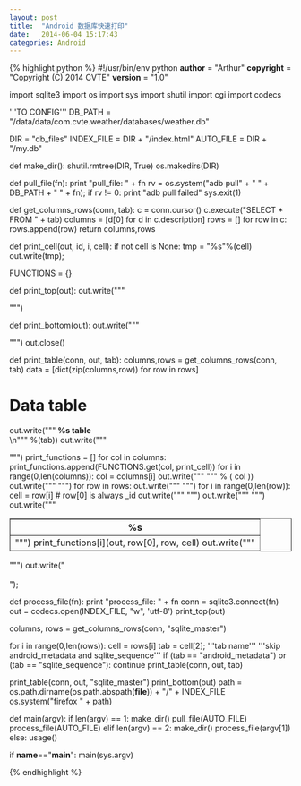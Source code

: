 ```yaml
---
layout: post
title:  "Android 数据库快速打印"
date:   2014-06-04 15:17:43
categories: Android
---
```


{% highlight python %}
#!/usr/bin/env python
__author__ = "Arthur"
__copyright__ = "Copyright (C) 2014 CVTE"
__version__ = "1.0"

import sqlite3
import os
import sys
import shutil
import cgi
import codecs

'''TO CONFIG'''
DB_PATH = "/data/data/com.cvte.weather/databases/weather.db"

DIR = "db_files"
INDEX_FILE = DIR + "/index.html"
AUTO_FILE = DIR + "/my.db"

def make_dir():
  shutil.rmtree(DIR, True)
  os.makedirs(DIR)

def pull_file(fn):
  print "pull_file: " + fn
  rv = os.system("adb pull"
    + " " + DB_PATH
    + " " + fn);
  if rv != 0:
    print "adb pull failed"
    sys.exit(1)

def get_columns_rows(conn, tab):
  c = conn.cursor()
  c.execute("SELECT * FROM " + tab)
  columns = [d[0] for d in c.description]
  rows = []
  for row in c:
    rows.append(row)
  return columns,rows

def print_cell(out, id, i, cell):
  if not cell is None:
    tmp = "%s"%(cell)
    out.write(tmp);

FUNCTIONS = {}

def print_top(out):
  out.write("""<html>
<head>
<meta http-equiv="Content-Type" content="text/html; charset=UTF-8" /> 
</head>
<body>
""")

def print_bottom(out):
  out.write("""
</body>
</html>
""")
  out.close()

def print_table(conn, out, tab):
  columns,rows = get_columns_rows(conn, tab)
  data = [dict(zip(columns,row)) for row in rows]

  # Data table
  out.write("""<b> %s table</b><br/>\n""" %(tab))
  out.write("""
<table border=1 cellspacing=0 cellpadding=4>
<tr>
""")
  print_functions = []
  for col in columns:
    print_functions.append(FUNCTIONS.get(col, print_cell))
  for i in range(0,len(columns)):
    col = columns[i]
    out.write("""  <th>%s</th>
""" % ( col ))
  out.write("""
</tr>
""")
  for row in rows:
    out.write("""<tr>
""")
    for i in range(0,len(row)):
      cell = row[i]
      # row[0] is always _id
      out.write("""  <td>""")
      print_functions[i](out, row[0], row, cell)
      out.write("""</td>
""")
    out.write("""</tr>
""")
  out.write("""</table>
""")
  out.write("<br><br>");

def process_file(fn):
  print "process_file: " + fn
  conn = sqlite3.connect(fn)
  out = codecs.open(INDEX_FILE, "w", 'utf-8')
  print_top(out)

  columns, rows = get_columns_rows(conn, "sqlite_master")

  for i in range(0,len(rows)):
    cell = rows[i]
    tab = cell[2]; '''tab name'''
    '''skip android_metadata and sqlite_sequence'''
    if (tab == "android_metadata") or (tab == "sqlite_sequence"):
      continue
    print_table(conn, out, tab)

  print_table(conn, out, "sqlite_master")
  print_bottom(out)
  path = os.path.dirname(os.path.abspath(__file__)) + "/" + INDEX_FILE
  os.system("firefox " + path)

def main(argv):
  if len(argv) == 1:
    make_dir()
    pull_file(AUTO_FILE)
    process_file(AUTO_FILE)
  elif len(argv) == 2:
    make_dir()
    process_file(argv[1])
  else:
    usage()

if __name__=="__main__":
  main(sys.argv)


{% endhighlight %}   
